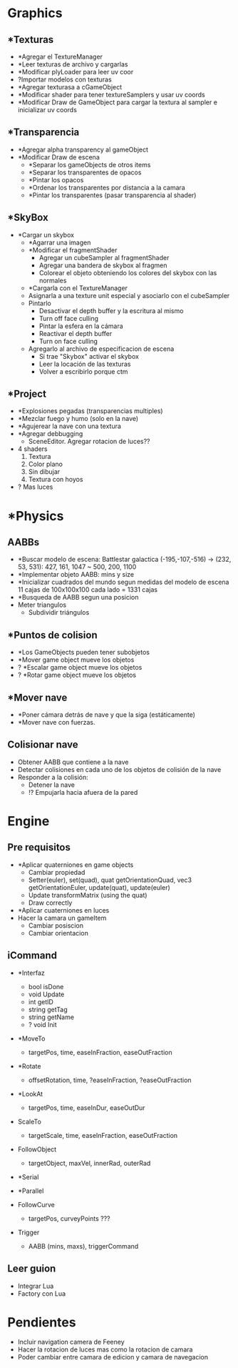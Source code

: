 # Graphics
## *Texturas
- *Agregar el TextureManager
- *Leer texturas de archivo y cargarlas
- *Modificar plyLoader para leer uv coor
- ?Importar modelos con texturas
- *Agregar texturasa a cGameObject
- *Modificar shader para tener textureSamplers y usar uv coords
- *Modificar Draw de GameObject para cargar la textura al sampler e inicializar uv coords
## *Transparencia
- *Agregar alpha transparency al gameObject
- *Modificar Draw de escena
  - *Separar los gameObjects de otros items
  - *Separar los transparentes de opacos
  - *Pintar los opacos
  - *Ordenar los transparentes por distancia a la camara
  - *Pintar los transparentes (pasar transparencia al shader)
## *SkyBox
- *Cargar un skybox
  - *Agarrar una imagen
  - *Modificar el fragmentShader
    - Agregar un cubeSampler al fragmentShader
    - Agregar una bandera de skybox al fragmen
    - Colorear el objeto obteniendo los colores del skybox con las normales
  - *Cargarla con el TextureManager
  - Asignarla a una texture unit especial y asociarlo con el cubeSampler
  - Pintarlo
    - Desactivar el depth buffer y la escritura al mismo
    - Turn off face culling
    - Pintar la esfera en la cámara
    - Reactivar el depth buffer
    - Turn on face culling
  - Agregarlo al archivo de especificacion de escena
    - Si trae "Skybox" activar el skybox
    - Leer la locación de las texturas
    - Volver a escribirlo porque ctm
## *Project
- *Explosiones pegadas (transparencias multiples)
- *Mezclar fuego y humo (solo en la nave)
- *Agujerear la nave con una textura
- *Agregar debbugging
  - SceneEditor. Agregar rotacion de luces?? 
- 4 shaders
  1. Textura
  2. Color plano
  3. Sin dibujar
  4. Textura con hoyos
- ? Mas luces
# *Physics
## AABBs
- *Buscar modelo de escena: Battlestar galactica
  (-195,-107,-516) -> (232, 53, 531): 427, 161, 1047 ~ 500, 200, 1100
- *Implementar objeto AABB: mins y size 
- *Inicializar cuadrados del mundo segun medidas del modelo de escena
  11 cajas de 100x100x100 cada lado = 1331 cajas
- *Busqueda de AABB segun una posicion
- Meter triangulos
  - Subdividir triángulos
## *Puntos de colision
- *Los GameObjects pueden tener subobjetos
- *Mover game object mueve los objetos
- ? *Escalar game object mueve los objetos
- ? *Rotar game object mueve los objetos
## *Mover nave
- *Poner cámara detrás de nave y que la siga (estáticamente)
- *Mover nave con fuerzas.
## Colisionar nave
- Obtener AABB que contiene a la nave
- Detectar colisiones en cada uno de los objetos de colisión de la nave
- Responder a la colisión:
  - Detener la nave
  - !? Empujarla hacia afuera de la pared
# Engine
## Pre requisitos
  - *Aplicar quaterniones en game objects
    - Cambiar propiedad
    - Setter(euler), set(quad), quat getOrientationQuad, vec3 getOrientationEuler, update(quat), update(euler)
    - Update transformMatrix (using the quat)
    - Draw correctly
  - *Aplicar cuaterniones en luces
  - Hacer la camara un gameItem
    - Cambiar posiscion
    - Cambiar orientacion
## iCommand
  - *Interfaz
    - bool isDone
    - void Update
    - int getID
    - string getTag
    - string getName
    - ? void Init

  - *MoveTo
    - targetPos, time, easeInFraction, easeOutFraction
  - *Rotate
    - offsetRotation, time, ?easeInFraction, ?easeOutFraction
  - *LookAt
    - targetPos, time, easeInDur, easeOutDur
  - ScaleTo
    - targetScale, time, easeInFraction, easeOutFraction

  - FollowObject
    - targetObject, maxVel, innerRad, outerRad
  - *Serial
  - *Parallel
  - FollowCurve
    - targetPos, curveyPoints ???
  - Trigger
    - AABB (mins, maxs), triggerCommand
## Leer guion
- Integrar Lua
- Factory con Lua

# Pendientes
- Incluir navigation camera de Feeney
- Hacer la rotacion de luces mas como la rotacion de camara
- Poder cambiar entre camara de edicion y camara de navegacion
